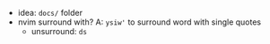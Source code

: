 - idea: `docs/` folder
- nvim surround with? A: `ysiw'` to surround word with single quotes
  - unsurround: `ds`
